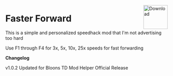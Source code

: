 <a href="https://github.com/doombubbles/BTD6-Mods/raw/main/FasterForward/FasterForward.dll"><img align="right" alt="Download" height="75" src="https://github.com/doombubbles/BTD6-Mods/blob/main/download.png?raw=true"></a>

# Faster Forward

This is a simple and personalized speedhack mod that I'm not advertising too hard

Use F1 through F4 for 3x, 5x, 10x, 25x speeds for fast forwarding

**Changelog**

v1.0.2 Updated for Bloons TD Mod Helper Official Release
